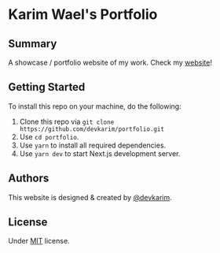 # Karim Wael's Portfolio

## Summary

A showcase / portfolio website of my work. Check my [website](https://www.karimwael.com)!

## Getting Started

To install this repo on your machine, do the following:

1. Clone this repo via `git clone https://github.com/devkarim/portfolio.git`
2. Use `cd portfolio`.
3. Use `yarn` to install all required dependencies.
4. Use `yarn dev` to start Next.js development server.

## Authors

This website is designed & created by [@devkarim](https://github.com/devkarim).

## License

Under [MIT](https://github.com/devkarim/portfolio/blob/main/LICENSE.md) license.
